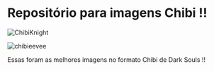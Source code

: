 # Repositório para imagens Chibi !!

![ChibiKnight](https://user-images.githubusercontent.com/39087171/68776906-94dcdd00-060f-11ea-9967-aa1a34778a43.png)

![chibieevee](https://user-images.githubusercontent.com/39087171/68896734-e3bb6d00-070a-11ea-958a-e07bd673b112.jpg)


Essas foram as melhores imagens no formato Chibi de Dark Souls !!
